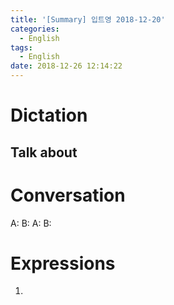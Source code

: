 ```yaml
---
title: '[Summary] 입트영 2018-12-20'
categories:
  - English
tags:
  - English
date: 2018-12-26 12:14:22
---
```


# Dictation

## Talk about

# Conversation

A:
B:
A:
B:


# Expressions

1.